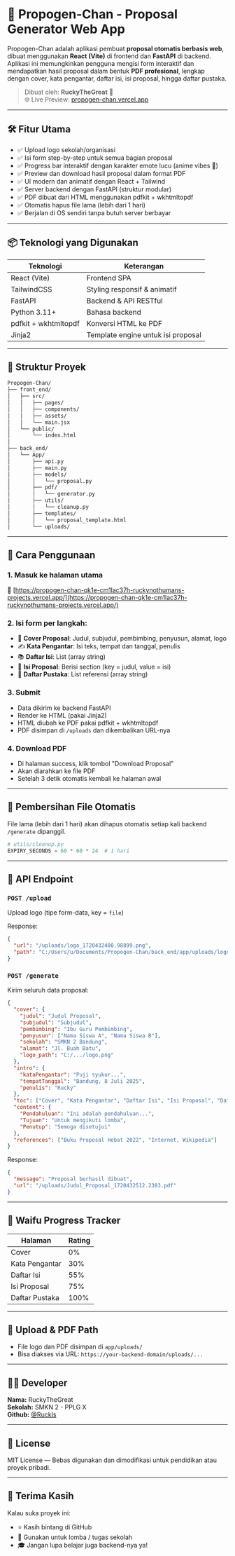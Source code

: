 
# 📄 Propogen-Chan - Proposal Generator Web App

Propogen-Chan adalah aplikasi pembuat **proposal otomatis berbasis web**, dibuat menggunakan **React (Vite)** di frontend dan **FastAPI** di backend. Aplikasi ini memungkinkan pengguna mengisi form interaktif dan mendapatkan hasil proposal dalam bentuk **PDF profesional**, lengkap dengan cover, kata pengantar, daftar isi, isi proposal, hingga daftar pustaka.

> Dibuat oleh: **RuckyTheGreat** 🚀  
> 🌐 Live Preview: [propogen-chan.vercel.app](https://propogen-chan-qk1e-cm1lac37h-ruckynothumans-projects.vercel.app/)

---

## 🛠️ Fitur Utama

- ✅ Upload logo sekolah/organisasi
- ✅ Isi form step-by-step untuk semua bagian proposal
- ✅ Progress bar interaktif dengan karakter emote lucu (anime vibes 🥺)
- ✅ Preview dan download hasil proposal dalam format PDF
- ✅ UI modern dan animatif dengan React + Tailwind
- ✅ Server backend dengan FastAPI (struktur modular)
- ✅ PDF dibuat dari HTML menggunakan pdfkit + wkhtmltopdf
- ✅ Otomatis hapus file lama (lebih dari 1 hari)
- ✅ Berjalan di OS sendiri tanpa butuh server berbayar

---

## 📦 Teknologi yang Digunakan

| Teknologi     | Keterangan                         |
|---------------|-------------------------------------|
| React (Vite)  | Frontend SPA                        |
| TailwindCSS   | Styling responsif & animatif        |
| FastAPI       | Backend & API RESTful              |
| Python 3.11+  | Bahasa backend                      |
| pdfkit + wkhtmltopdf | Konversi HTML ke PDF        |
| Jinja2        | Template engine untuk isi proposal  |

---

## 📁 Struktur Proyek

```bash
Propogen-Chan/
├── front_end/
│   ├── src/
│   │   ├── pages/
│   │   ├── components/
│   │   ├── assets/
│   │   └── main.jsx
│   └── public/
│       └── index.html
│
├── back_end/
│   └── App/
│       ├── api.py
│       ├── main.py
│       ├── models/
│       │   └── proposal.py
│       ├── pdf/
│       │   └── generator.py
│       ├── utils/
│       │   └── cleanup.py
│       ├── templates/
│       │   └── proposal_template.html
│       └── uploads/
```

---

## 🚀 Cara Penggunaan

### 1. Masuk ke halaman utama

📍 [https://propogen-chan-qk1e-cm1lac37h-ruckynothumans-projects.vercel.app/](https://propogen-chan-qk1e-cm1lac37h-ruckynothumans-projects.vercel.app/)

### 2. Isi form per langkah:

- 📄 **Cover Proposal**: Judul, subjudul, pembimbing, penyusun, alamat, logo
- ✍️ **Kata Pengantar**: Isi teks, tempat dan tanggal, penulis
- 📚 **Daftar Isi**: List (array string)
- 📑 **Isi Proposal**: Berisi section (key = judul, value = isi)
- 📎 **Daftar Pustaka**: List referensi (array string)

### 3. Submit

- Data dikirim ke backend FastAPI
- Render ke HTML (pakai Jinja2)
- HTML diubah ke PDF pakai pdfkit + wkhtmltopdf
- PDF disimpan di `/uploads` dan dikembalikan URL-nya

### 4. Download PDF

- Di halaman success, klik tombol "Download Proposal"
- Akan diarahkan ke file PDF
- Setelah 3 detik otomatis kembali ke halaman awal

---

## 🧹 Pembersihan File Otomatis

File lama (lebih dari 1 hari) akan dihapus otomatis setiap kali backend `/generate` dipanggil.

```py
# utils/cleanup.py
EXPIRY_SECONDS = 60 * 60 * 24  # 1 hari
```

---

## 🧠 API Endpoint

### `POST /upload`

Upload logo (tipe form-data, key = `file`)

Response:
```json
{
  "url": "/uploads/logo_1720432400.98899.png",
  "path": "C:/Users/u/Documents/Propogen-Chan/back_end/app/uploads/logo_1720432400.98899.png"
}
```

### `POST /generate`

Kirim seluruh data proposal:

```json
{
  "cover": {
    "judul": "Judul Proposal",
    "subjudul": "Subjudul",
    "pembimbing": "Ibu Guru Pembimbing",
    "penyusun": ["Nama Siswa A", "Nama Siswa B"],
    "sekolah": "SMKN 2 Bandung",
    "alamat": "Jl. Buah Batu",
    "logo_path": "C:/.../logo.png"
  },
  "intro": {
    "kataPengantar": "Puji syukur...",
    "tempatTanggal": "Bandung, 8 Juli 2025",
    "penulis": "Rucky"
  },
  "toc": ["Cover", "Kata Pengantar", "Daftar Isi", "Isi Proposal", "Daftar Pustaka"],
  "content": {
    "Pendahuluan": "Ini adalah pendahuluan...",
    "Tujuan": "Untuk mengikuti lomba",
    "Penutup": "Semoga disetujui"
  },
  "references": ["Buku Proposal Hebat 2022", "Internet, Wikipedia"]
}
```

Response:
```json
{
  "message": "Proposal berhasil dibuat",
  "url": "/uploads/Judul_Proposal_1720432512.2383.pdf"
}
```

---

## 🎨 Waifu Progress Tracker

| Halaman           | Rating |
|-------------------|--------|
| Cover             | 0%     |
| Kata Pengantar    | 30%    |
| Daftar Isi        | 55%    |
| Isi Proposal      | 75%    |
| Daftar Pustaka    | 100%   |

---

## 📁 Upload & PDF Path

- File logo dan PDF disimpan di `app/uploads/`
- Bisa diakses via URL: `https://your-backend-domain/uploads/...`

---

## 👨‍💻 Developer

**Nama:** RuckyTheGreat  
**Sekolah:** SMKN 2 - PPLG X  
**Github:** [@RuckIs](https://github.com/RuckIs)

---

## 📃 License

MIT License — Bebas digunakan dan dimodifikasi untuk pendidikan atau proyek pribadi.

---

## 🙌 Terima Kasih

Kalau suka proyek ini:
- ⭐ Kasih bintang di GitHub
- 💬 Gunakan untuk lomba / tugas sekolah
- 🎓 Jangan lupa belajar juga backend-nya ya!
